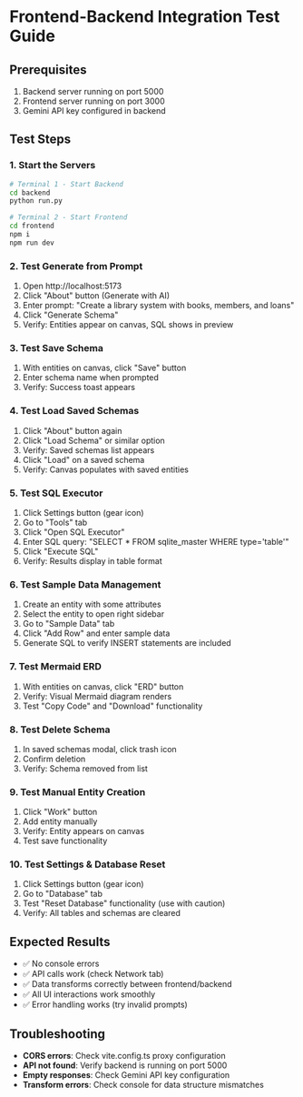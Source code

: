 # Frontend-Backend Integration Test Guide

## Prerequisites
1. Backend server running on port 5000
2. Frontend server running on port 3000
3. Gemini API key configured in backend

## Test Steps

### 1. Start the Servers
```bash
# Terminal 1 - Start Backend
cd backend
python run.py

# Terminal 2 - Start Frontend  
cd frontend
npm i
npm run dev
```

### 2. Test Generate from Prompt
1. Open http://localhost:5173
2. Click "About" button (Generate with AI)
3. Enter prompt: "Create a library system with books, members, and loans"
4. Click "Generate Schema"
5. Verify: Entities appear on canvas, SQL shows in preview

### 3. Test Save Schema
1. With entities on canvas, click "Save" button
2. Enter schema name when prompted
3. Verify: Success toast appears

### 4. Test Load Saved Schemas
1. Click "About" button again
2. Click "Load Schema" or similar option
3. Verify: Saved schemas list appears
4. Click "Load" on a saved schema
5. Verify: Canvas populates with saved entities

### 5. Test SQL Executor
1. Click Settings button (gear icon)
2. Go to "Tools" tab
3. Click "Open SQL Executor"
4. Enter SQL query: "SELECT * FROM sqlite_master WHERE type='table'"
5. Click "Execute SQL"
6. Verify: Results display in table format

### 6. Test Sample Data Management
1. Create an entity with some attributes
2. Select the entity to open right sidebar
3. Go to "Sample Data" tab
4. Click "Add Row" and enter sample data
5. Generate SQL to verify INSERT statements are included

### 7. Test Mermaid ERD
1. With entities on canvas, click "ERD" button
2. Verify: Visual Mermaid diagram renders
3. Test "Copy Code" and "Download" functionality

### 8. Test Delete Schema
1. In saved schemas modal, click trash icon
2. Confirm deletion
3. Verify: Schema removed from list

### 9. Test Manual Entity Creation
1. Click "Work" button
2. Add entity manually
3. Verify: Entity appears on canvas
4. Test save functionality

### 10. Test Settings & Database Reset
1. Click Settings button (gear icon)
2. Go to "Database" tab
3. Test "Reset Database" functionality (use with caution)
4. Verify: All tables and schemas are cleared

## Expected Results
- ✅ No console errors
- ✅ API calls work (check Network tab)
- ✅ Data transforms correctly between frontend/backend
- ✅ All UI interactions work smoothly
- ✅ Error handling works (try invalid prompts)

## Troubleshooting
- **CORS errors**: Check vite.config.ts proxy configuration
- **API not found**: Verify backend is running on port 5000
- **Empty responses**: Check Gemini API key configuration
- **Transform errors**: Check console for data structure mismatches
